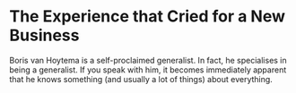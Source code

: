 # The Experience that Cried for a New Business

Boris van Hoytema is a self-proclaimed generalist. In fact, he specialises in being a generalist. If you speak with him, it becomes immediately apparent that he knows something (and usually a lot of things) about everything.  
